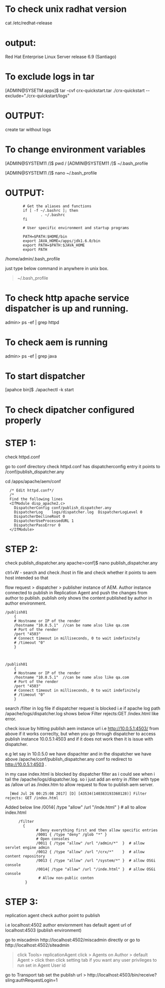 To check unix radhat version
=============================

cat /etc/redhat-release

output:
=======

Red Hat Enterprise Linux Server release 6.9 (Santiago)


To exclude logs in tar
=======================

[ADMIN@SYSETM apps]$ tar -cvf crx-quickstart.tar  ./crx-quickstart --exclude="./crx-quickstart/logs"

OUTPUT:
========

create tar without logs
 
To change environment variables
================================


[ADMIN@SYSTEM11 /]$ pwd
/
[ADMIN@SYSTEM11 /]$ ~/.bash_profile


[ADMIN@SYSTEM11  /]$ nano ~/.bash_profile

OUTPUT:
=======

            # Get the aliases and functions
            if [ -f ~/.bashrc ]; then
                    . ~/.bashrc
            fi

            # User specific environment and startup programs

            PATH=$PATH:$HOME/bin
            export JAVA_HOME=/apps/jdk1.6.0/bin
            export PATH=$PATH:$JAVA_HOME
            export PATH


/home/admin/.bash_profile

just type below command in anywhere in unix box.
>~/.bash_profile



To check http apache service dispatcher is up and running.
==========================================================
admin> ps -ef | grep httpd 


To check aem is running
========================
admin> ps -ef | grep java


To start dispatcher
===================
[apahce bin]$ ./apachectl -k start


To check dipatcher configured properly
=======================================

STEP 1:
========

check httpd.conf

go to conf directory check httpd.conf has dispatcherconfig entry it points to /conf/publish_dispatcher.any

cd /apps/apache/aem/conf


      /* Edit httpd.conf*/
      /*
      Find the following lines
      <IfModule disp_apache2.c>
        DispatcherConfig conf/publish_dispatcher.any
        DispatcherLog    logs/dispatcher.log  DispatcherLogLevel 0
        DispatcherDeclineRoot 0
        DispatcherUseProcessedURL 1
        DispatcherPassError 0
      </IfModule>

STEP 2:
======
check publish_dispatcher.any
apache>conf]$ nano publish_dispatcher.any

ctrl+W  - search and check /host in file and check whether it points to aem host intended so that

flow request > dispatcher > publisher instance of AEM.
Author instance connected to publish in Replication Agent and push the changes from author to publish.
publish only shows the content published by author in author environment.



    /publish01
        {
        # Hostname or IP of the render
        /hostname "10.0.5.1"  //can be name also like qa.com
        # Port of the render
        /port "4503"
        # Connect timeout in milliseconds, 0 to wait indefinitely
        # /timeout "0"
        }



    /publish01
        {
        # Hostname or IP of the render
        /hostname "10.0.5.1"  //can be name also like qa.com
        # Port of the render
        /port "4503"
        # Connect timeout in milliseconds, 0 to wait indefinitely
        # /timeout "0"
        }

search /filter in log file if dispatcher request is blocked i.e if apache log path /apache/logs/dispatcher.log shows below Filter rejects:GET /index.html like error.

check issue by hitting publish aem instance url i.e  http://10.0.5.1:4503/ from above if it works correclty, but when you go 
through dispatcher to access publish instance 10.0.5.1:4503 and if it does not work then it is issue with dispatcher.

e.g let say in 10.0.5.0 we have dispachter and in the dispatcher we have above /apache/conf/publish_dispatcher.any conf to redirect to http://10.0.5.1:4503 . 


in my case index.html is blocked by dispatcher filter  as i could see when i tail the /apache/logs/dispatcher.log. so i just add an entry in /filter with type as /allow url as /index.htm to allow request to flow to publish aem server.

      [Wed Jul 26 00:25:08 2017] [D] [43534(140383193360128)] Filter rejects: GET /index.html

Added below line  /0014{ /type "allow" /url "/inde.html" }  # all to allow index.html

          /filter
            {
                  # Deny everything first and then allow specific entries
                  /0001 { /type "deny" /glob "*" }
                  # Open consoles
                  /0011 { /type "allow" /url "/admin/*"  }  # allow servlet engine admin
                  /0012 { /type "allow" /url "/crx/*"    }  # allow content repository
                  /0013 { /type "allow" /url "/system/*" }  # allow OSGi console
                  /0014{ /type "allow" /url "/inde.html" }  # allow OSGi console
                   # Allow non-public conten
             }
             

STEP 3:
======
replication agent check author point to publish

i.e localhost:4502 author enviornment has default agent url of localhost:4503 (publish environment)

go to miscadmin http://localhost:4502/miscadmin directly or go to http://localhost:4502/siteadmin 

> click Tools> replicationAgent  click > Agents on Author > default Agent > click then click  setting tab if you want
any user privileges to run set in Agent User id

go to Transport tab set the publish url > http://localhost:4503/bin/receive?sling:authRequestLogin=1




